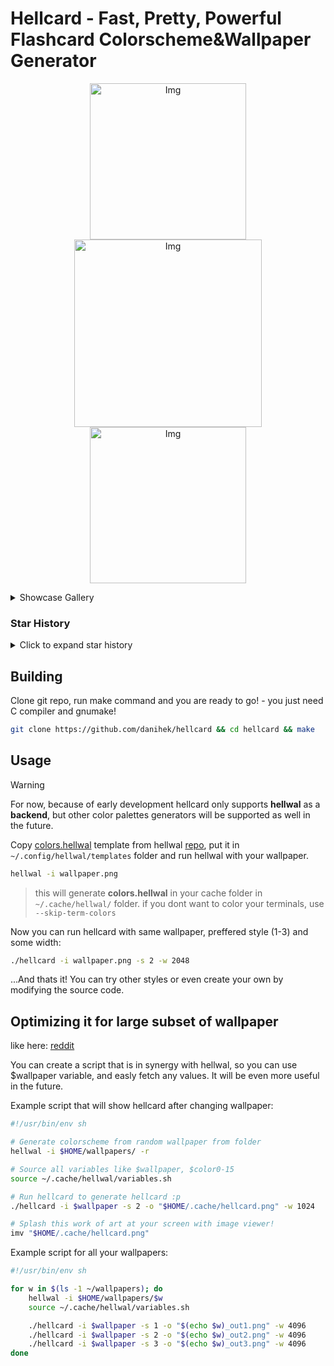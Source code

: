 # Hellcard - Fast, Pretty, Powerful Flashcard Colorscheme&Wallpaper Generator

<p align="center">
    <img src="https://github.com/user-attachments/assets/bb7ff25c-1d2b-4ac5-a863-c9b32725e965" alt="Img" width="250">
    <img src="https://github.com/user-attachments/assets/3c1b52d2-0336-440b-86d0-85eeba2c8870" alt="Img" width="300">
    <img src="https://github.com/user-attachments/assets/227a7d70-cb5f-4a8d-b89e-bed9d8418a45" alt="Img" width="250">
</p>

<details>
  <summary>Showcase Gallery</summary>
    <p align="center">
      <img src="https://github.com/user-attachments/assets/03dd67af-613d-4d76-900e-bfa76ab16ae2" alt="Img" width="250">
      <img src="https://github.com/user-attachments/assets/6a822429-2b14-4e72-bdd5-abbe48aabac3" alt="Img" width="250">
      <img src="https://github.com/user-attachments/assets/248f708e-74c6-4b51-951d-2a97876e0ffe" alt="Img" width="250">
      <img src="https://github.com/user-attachments/assets/6318d36f-054f-40a5-ba4d-1ad16e9e0ee3" alt="Img" width="250">
      <img src="https://github.com/user-attachments/assets/65c9c1e4-b080-4de4-ba42-dda8ac3bd66e" alt="Img" width="250">
      <img src="https://github.com/user-attachments/assets/d1715bad-431a-41d5-88f2-35afc751d4ff" alt="Img" width="250">
      <img src="https://github.com/user-attachments/assets/27eead7f-1a53-44f9-bc77-ae346d0cef7e" alt="Img" width="250">
      <img src="https://github.com/user-attachments/assets/454b7af0-9d42-42ad-9be5-888763d0c27a" alt="Img" width="250">
      <img src="https://github.com/user-attachments/assets/9ca43596-28a2-4980-8975-b3ba43c7295d" alt="Img" width="250">
      <img src="https://github.com/user-attachments/assets/15d223de-f51a-47a8-adba-a42f4a2fad2c" alt="Img" width="250">
      <img src="https://github.com/user-attachments/assets/f838ac57-7481-4d0d-8c53-b6bc92debdd6" alt="Img" width="250">
      <img src="https://github.com/user-attachments/assets/e28c0039-bd42-4d6b-8572-ba43c9e87e7c" alt="Img" width="250">
      <img src="https://github.com/user-attachments/assets/be187b90-3668-4670-9550-084e043d5d3f" alt="Img" width="250">
      <img src="https://github.com/user-attachments/assets/d62d6bf4-f372-4370-848c-ecb6081d9bf5" alt="Img" width="250">
      <img src="https://github.com/user-attachments/assets/ae9a6445-20a9-4a62-b2d6-dc4ce16ae990" alt="Img" width="250">
      <img src="https://github.com/user-attachments/assets/67820a3d-6f86-4778-b10d-5f56f8d38288" alt="Img" width="250">
      <img src="https://github.com/user-attachments/assets/b0bbb664-df97-467a-9711-ae144f73472e" alt="Img" width="250">
      <img src="https://github.com/user-attachments/assets/92e9a4ac-b821-41ee-bd39-b935a7bf770c" alt="Img" width="250">
      <img src="https://github.com/user-attachments/assets/0507087c-3758-4a9e-9c81-e96a35102690" alt="Img" width="250">
      <img src="https://github.com/user-attachments/assets/361a3d27-c057-4ead-b834-25e505303c23" alt="Img" width="250">
      <img src="https://github.com/user-attachments/assets/39befe84-91e2-40e1-bc8a-8b7000865da9" alt="Img" width="250">
      <img src="https://github.com/user-attachments/assets/bc2aadcb-0b2b-44b5-9b1a-7190b559866d" alt="Img" width="250">
      <img src="https://github.com/user-attachments/assets/5e046724-beaf-44b6-9311-04fb96928a86" alt="Img" width="250">
      <img src="https://github.com/user-attachments/assets/11e26d33-09d6-45e0-83bf-6ed2f7999356" alt="Img" width="250">
    </p>
</details>

### Star History

<details>
  <summary>Click to expand star history</summary>
    <p align="right">
      <img
        alt="Star History Chart"
        src="https://api.star-history.com/svg?repos=danihek/hellcard&type=Date&theme=dark"
      >
    </p>
</details>

## Building

Clone git repo, run make command and you are ready to go! - you just need C compiler and gnumake!

```sh
git clone https://github.com/danihek/hellcard && cd hellcard && make
```

## Usage

> [!WARNING]
> For now, because of early development hellcard only supports **hellwal** as a **backend**, but other color palettes generators will be supported as well in the future.

Copy [colors.hellwal](https://github.com/danihek/hellwal/blob/main/templates/colors.hellwal) template from hellwal [repo](https://github.com/danihek/hellwal), put it in ``~/.config/hellwal/templates`` folder and run hellwal with your wallpaper.

```sh
hellwal -i wallpaper.png
```

> this will generate **colors.hellwal** in your cache folder in ``~/.cache/hellwal/`` folder.
> if you dont want to color your terminals, use ``--skip-term-colors``

Now you can run hellcard with same wallpaper, preffered style (1-3) and some width:

```sh
./hellcard -i wallpaper.png -s 2 -w 2048
```

...And thats it! You can try other styles or even create your own by modifying the source code.

## Optimizing it for large subset of wallpaper

like here: [reddit](https://www.reddit.com/r/unixporn/comments/1k5mcww/oc_i_created_a_tool_to_create_flashcards/)

You can create a script that is in synergy with hellwal, so you can use $wallpaper variable, and easly fetch any values. It will be even more useful in the future.

Example script that will show hellcard after changing wallpaper:

```sh
#!/usr/bin/env sh

# Generate colorscheme from random wallpaper from folder
hellwal -i $HOME/wallpapers/ -r

# Source all variables like $wallpaper, $color0-15
source ~/.cache/hellwal/variables.sh

# Run hellcard to generate hellcard :p
./hellcard -i $wallpaper -s 2 -o "$HOME/.cache/hellcard.png" -w 1024

# Splash this work of art at your screen with image viewer!
imv "$HOME/.cache/hellcard.png"

```

Example script for all your wallpapers:

```sh
#!/usr/bin/env sh

for w in $(ls -1 ~/wallpapers); do
    hellwal -i $HOME/wallpapers/$w
    source ~/.cache/hellwal/variables.sh

    ./hellcard -i $wallpaper -s 1 -o "$(echo $w)_out1.png" -w 4096
    ./hellcard -i $wallpaper -s 2 -o "$(echo $w)_out2.png" -w 4096
    ./hellcard -i $wallpaper -s 3 -o "$(echo $w)_out3.png" -w 4096
done
```
